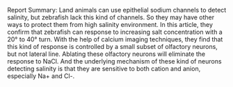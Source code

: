 Report Summary:
Land animals can use epithelial sodium channels to detect salinity, but zebrafish lack this kind of channels. So they may have other ways to protect them from high salinity environment. In this article, they confirm that zebrafish can response to increasing salt concentration with a 20° to 40° turn. With the help of calcium imaging techniques, they find that this kind of response is controlled by a small subset of olfactory neurons, but not lateral line. Ablating these olfactory neurons will eliminate the response to NaCl. And the underlying mechanism of these kind of neurons detecting salinity is that they are sensitive to both cation and anion, especially Na+ and Cl-.
